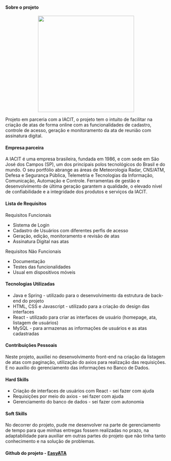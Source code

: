 #### Sobre o projeto

<p align="center">
 <img src='https://i.imgur.com/Zn4ICGa.png' width="300"> </p>


Projeto em parceria com a IACIT, o projeto tem o intuito de facilitar na criação de atas de forma online com as funcionalidades de cadastro, controle de acesso, geração e monitoramento da ata de reunião com assinatura digital.

#### Empresa parceira
A IACIT é uma empresa brasileira, fundada em 1986, e com sede em São José dos Campos (SP), um dos principais polos tecnológicos do Brasil e do mundo.
O seu portfólio abrange as áreas de Meteorologia Radar, CNS/ATM, Defesa e Segurança Pública, Telemetria e Tecnologias da Informação, Comunicação, Automação e Controle.
Ferramentas de gestão e desenvolvimento de última geração garantem a qualidade, o elevado nível de confiabilidade e a integridade dos produtos e serviços da IACIT.

#### Lista de Requisitos

Requisitos Funcionais
 - Sistema de Login
 - Cadastro de Usuários com diferentes perfis de acesso
 - Geração, edição, monitoramento e revisão de atas
 - Assinatura Digital nas atas  

Requisitos Não Funcionais 
 - Documentação
 - Testes das funcionalidades
 - Usual em dispositivos móveis

#### Tecnologias Utilizadas
- Java e Spring - utilizado para o desenvolvimento da estrutura de back-end do projeto
- HTML, CSS e Javascript - utilizado para a criação do design das interfaces
- React - utilizado para criar as interfaces de usuário (homepage, ata, listagem de usuários)
- MySQL - para armazenas as informações de usuários e as atas cadastradas

#### Contribuições Pessoais
Neste projeto, auxiliei no desenvolvimento front-end na criação da listagem de atas com paginação, utilização do axios para realização das requisições. E no auxílio do gerenciamento das informações no Banco de Dados. 

#### Hard Skills
- Criação de interfaces de usuários com React - sei fazer com ajuda
- Requisições por meio do axios - sei fazer com ajuda
- Gerenciamento do banco de dados - sei fazer com autonomia

#### Soft Skills
No decorrer do projeto, pude me desenvolver na parte de gerenciamento de tempo para que minhas entregas fossem realizadas no prazo, na adaptabilidade para auxiliar em outras partes do projeto que não tinha tanto conhecimento e na solução de problemas.

#### Github do projeto - [EasyATA](https://github.com/DaviNeves0/EasyATA)

